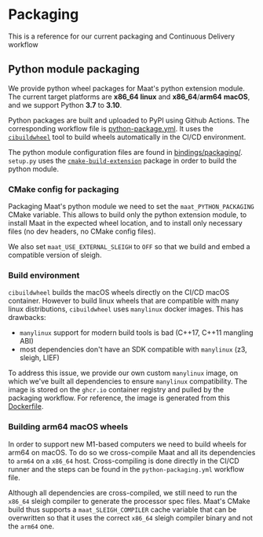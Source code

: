 # Packaging

This is a reference for our current packaging and Continuous Delivery workflow

## Python module packaging

We provide python wheel packages for Maat's python extension module. The current target platforms are **x86_64 linux** and **x86_64**/**arm64** **macOS**, and we support Python **3.7** to **3.10**.

Python packages are built and uploaded to PyPI using Github Actions. The corresponding workflow file is [python-package.yml](.github/python-package.yml). It uses the [`cibuildwheel`](https://cibuildwheel.readthedocs.io/en/stable/) tool to build wheels automatically in the CI/CD environment.

The python module configuration files are found in [bindings/packaging/](./bindings/packaging/). `setup.py` uses the [`cmake-build-extension`](https://github.com/diegoferigo/cmake-build-extension) package in order to build the python module.

### CMake config for packaging

Packaging Maat's python module we need to set the `maat_PYTHON_PACKAGING` CMake variable. This allows to build only the python extension module, to install Maat in the expected wheel location, and to install only necessary files (no dev headers, no CMake config files).

We also set `maat_USE_EXTERNAL_SLEIGH` to `OFF` so that we build and embed a compatible version of sleigh.

### Build environment

`cibuildwheel` builds the macOS wheels directly on the CI/CD macOS container. However to
build linux wheels that are compatible with many linux distributions, `cibuildwheel` uses `manylinux`
docker images. This has drawbacks:

- `manylinux` support for modern build tools is bad (C++17, C++11 mangling ABI)
- most dependencies don't have an SDK compatible with `manylinux` (z3, sleigh, LIEF)

To address this issue, we provide our own custom `manylinux` image, on which we've built all dependencies to ensure `manylinux` compatibility. The image is stored on the `ghcr.io` container registry and pulled by the packaging workflow. For reference, the image is generated from this [Dockerfile](bindings/packaging/Dockerfile).

### Building arm64 macOS wheels

In order to support new M1-based computers we need to build wheels for arm64 on macOS. To do so we cross-compile Maat and all its dependencies to `arm64` on a `x86_64` host. Cross-compiling is done directly in the CI/CD runner and the steps can be found in the `python-packaging.yml` workflow file.

Although all dependencies are cross-compiled, we still need to run the `x86_64` sleigh compiler to generate the processor spec files. Maat's CMake build thus supports a `maat_SLEIGH_COMPILER` cache variable that can be overwritten so that it uses the correct `x86_64` sleigh compiler binary and not the `arm64` one.

